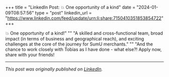 +++
title = "LinkedIn Post: 💥 One opportunity of a kind"
date = "2024-01-09T08:57:56"
type = "post"
linkedin_url = "https://www.linkedin.com/feed/update/urn:li:share:7150410351853854722"
+++

💥 One opportunity of a kind!"
""
"A skilled and cross-functional team, broad impact (in terms of business and geographical reach), and exciting challenges at the core of the journey for SumU merchants."
""
"And the chance to work closely with Tobias as I have done - what else?! Apply now, share with your friends!

---

*This post was originally published on [LinkedIn](https://www.linkedin.com/in/adrianmoreno/recent-activity/all/).*